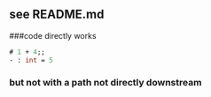 


## see README.md
###code directly works 
```ocaml
# 1 + 4;;
- : int = 5
```

### but not with a path not directly downstream 
```ocaml file=../core/patt.ml,part=snippet
```
